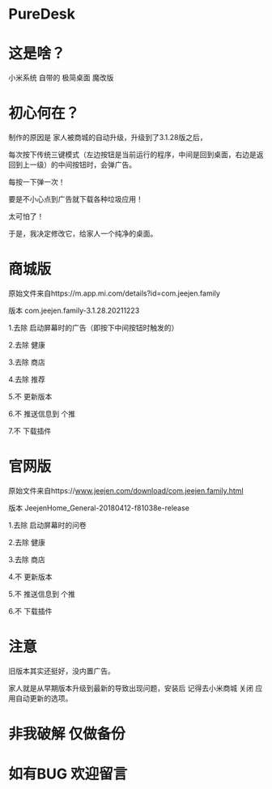 # PureDesk

# 这是啥？ 
 
 小米系统 自带的 极简桌面 魔改版

# 初心何在？

 制作的原因是 家人被商城的自动升级，升级到了3.1.28版之后，
 
 每次按下传统三键模式（左边按钮是当前运行的程序，中间是回到桌面，右边是返回到上一级）的中间按钮时，会弹广告。
 
 每按一下弹一次！
 
 要是不小心点到广告就下载各种垃圾应用！
 
 太可怕了！

 于是，我决定修改它，给家人一个纯净的桌面。
 
# 商城版

原始文件来自https://m.app.mi.com/details?id=com.jeejen.family

版本 com.jeejen.family-3.1.28.20211223

 1.去除 启动屏幕时的广告（即按下中间按钮时触发的）
 
 2.去除 健康
 
 3.去除 商店
 
 4.去除 推荐
 
 5.不   更新版本
 
 6.不   推送信息到 个推
 
 7.不   下载插件

# 官网版

原始文件来自https://www.jeejen.com/download/com.jeejen.family.html 

版本 JeejenHome_General-20180412-f81038e-release

 1.去除 启动屏幕时的问卷
 
 2.去除 健康
 
 3.去除 商店
 
 4.不   更新版本
 
 5.不   推送信息到 个推
 
 6.不   下载插件

# 注意

旧版本其实还挺好，没内置广告。

家人就是从早期版本升级到最新的导致出现问题，安装后 记得去小米商城 关闭 应用自动更新的选项。

# 非我破解 仅做备份
# 如有BUG 欢迎留言
